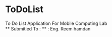 # ToDoList
To Do List Application For Mobile Computing Lab  
** Submitied To : ** : Eng. Reem hamdan 
